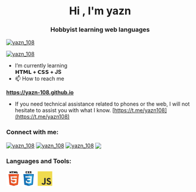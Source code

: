 <h1 align="center">Hi , I'm yazn</h1>
<h3 align="center">
				Hobbyist learning web languages
				</h3>



<p align="left"> <a href="https://twitter.com/yazn_108" target="blank"><img src="https://img.shields.io/twitter/follow/yazn_108?logo=twitter&style=for-the-badge" alt="yazn_108" /></a> </p>

<p align="left"> <a href="http://instagram.com/yazn_108?utm_source=qr" target="blank"><img src="https://img.shields.io/twitter/follow/yazn_108?logo=instagram&style=for-the-badge" alt="yazn_108" /></a> </p>

- I’m currently learning<br>**𝗛𝗧𝗠𝗟 + 𝗖𝗦𝗦 + JS**
						</g>						
- 📫 How to reach me

 **https://yazn-108.github.io**

- If you need technical assistance related to phones or the web, I will not hesitate to assist you with what I know. [https://t.me/yazn108](https://t.me/yazn108)

<h3 align="left">Connect with me:</h3>
<p align="left">
<a href="https://twitter.com/yazn_108" target="blank"><img align="center" src="https://cdn.worldvectorlogo.com/logos/twitter-3.svg" alt="yazn_108"width="40" /></a>
<a href="https://instagram.com/yazn_108" target="blank"><img align="center" src="https://www.svgrepo.com/download/452229/instagram-1.svg" alt="yazn_108" width="40" /></a>
<a href="https://vm.tiktok.com/ZSeQgTPep/" target="blank"><img align="center" src="https://cdn.worldvectorlogo.com/logos/tiktok-icon-2.svg" alt="yazn_108" width="40" /></a>
<a href="https://t.me/yazn108" target="blank"><img align="center" src="https://cdn.worldvectorlogo.com/logos/telegram-2019-logo.svg" width="40" /></a>
</p>

<h3 align="left">Languages and Tools:</h3>
<img src="https://raw.githubusercontent.com/devicons/devicon/master/icons/html5/html5-original-wordmark.svg" alt="html5" width="40" height="40"/><img src="https://raw.githubusercontent.com/devicons/devicon/master/icons/css3/css3-original-wordmark.svg" alt="css3" width="40" height="40"/>
<img src="https://raw.githubusercontent.com/devicons/devicon/master/icons/javascript/javascript-original.svg" alt="JavaScript" width="40" height="40"/>
